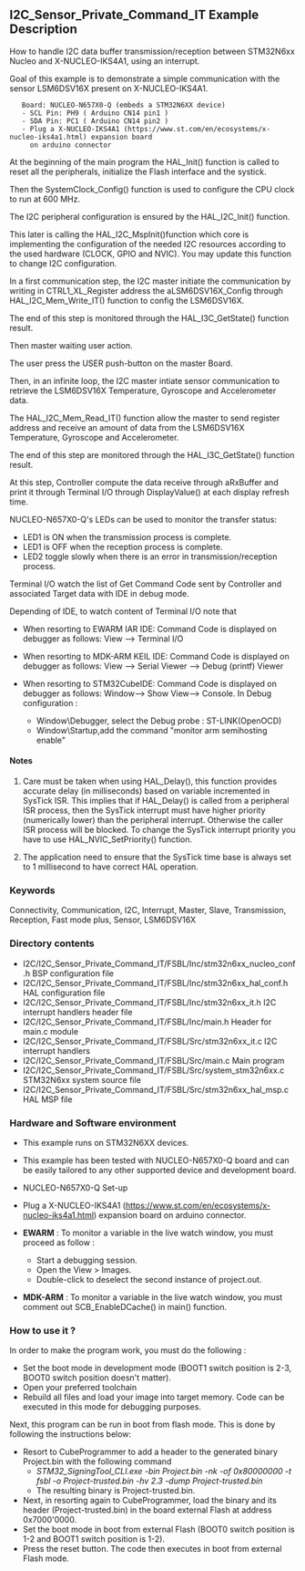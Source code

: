 ## <b>I2C_Sensor_Private_Command_IT Example Description</b>

How to handle I2C data buffer transmission/reception between STM32N6xx Nucleo and X-NUCLEO-IKS4A1,
using an interrupt.

Goal of this example is to demonstrate a simple communication with the sensor LSM6DSV16X present on X-NUCLEO-IKS4A1.

       Board: NUCLEO-N657X0-Q (embeds a STM32N6XX device)
       - SCL Pin: PH9 ( Arduino CN14 pin1 )
       - SDA Pin: PC1 ( Arduino CN14 pin2 )
       - Plug a X-NUCLEO-IKS4A1 (https://www.st.com/en/ecosystems/x-nucleo-iks4a1.html) expansion board
         on arduino connector


At the beginning of the main program the HAL_Init() function is called to reset
all the peripherals, initialize the Flash interface and the systick.

Then the SystemClock_Config() function is used to configure the
 CPU clock to run at 600 MHz.

The I2C peripheral configuration is ensured by the HAL_I2C_Init() function.

This later is calling the HAL_I2C_MspInit()function which core is implementing
the configuration of the needed I2C resources according to the used hardware (CLOCK,
GPIO and NVIC). You may update this function to change I2C configuration.

In a first communication step, the I2C master initiate the communication by writing in CTRL1_XL_Register address the
aLSM6DSV16X_Config through HAL_I2C_Mem_Write_IT() function to config the LSM6DSV16X.

The end of this step is monitored through the HAL_I3C_GetState() function result.

Then master waiting user action.

The user press the USER push-button on the master Board.

Then, in an infinite loop, the I2C master intiate sensor communication to retrieve the LSM6DSV16X Temperature,
Gyroscope and Accelerometer data.

The HAL_I2C_Mem_Read_IT() function allow the master to send register address and receive an amount of data
from the LSM6DSV16X Temperature, Gyroscope and Accelerometer.

The end of this step are monitored through the HAL_I3C_GetState() function result.

At this step, Controller compute the data receive through aRxBuffer and
print it through Terminal I/O through DisplayValue() at each display refresh time.


NUCLEO-N657X0-Q's LEDs can be used to monitor the transfer status:

 - LED1 is ON when the transmission process is complete.
 - LED1 is OFF when the reception process is complete.
 - LED2 toggle slowly when there is an error in transmission/reception process.

Terminal I/O watch the list of Get Command Code sent by Controller and associated Target data with IDE in debug mode.

Depending of IDE, to watch content of Terminal I/O note that
 - When resorting to EWARM IAR IDE:
   Command Code is displayed on debugger as follows: View --> Terminal I/O

 - When resorting to MDK-ARM KEIL IDE:
   Command Code is displayed on debugger as follows: View --> Serial Viewer --> Debug (printf) Viewer

 - When resorting to STM32CubeIDE:
   Command Code is displayed on debugger as follows: Window--> Show View--> Console.
   In Debug configuration :
   - Window\Debugger, select the Debug probe : ST-LINK(OpenOCD)
   - Window\Startup,add the command "monitor arm semihosting enable"

#### <b>Notes</b>

 1. Care must be taken when using HAL_Delay(), this function provides accurate delay (in milliseconds)
    based on variable incremented in SysTick ISR. This implies that if HAL_Delay() is called from
    a peripheral ISR process, then the SysTick interrupt must have higher priority (numerically lower)
    than the peripheral interrupt. Otherwise the caller ISR process will be blocked.
    To change the SysTick interrupt priority you have to use HAL_NVIC_SetPriority() function.

 2. The application need to ensure that the SysTick time base is always set to 1 millisecond
    to have correct HAL operation.

### <b>Keywords</b>

Connectivity, Communication, I2C, Interrupt, Master, Slave, Transmission, Reception, Fast mode plus, Sensor,
LSM6DSV16X

### <b>Directory contents</b>

  - I2C/I2C_Sensor_Private_Command_IT/FSBL/Inc/stm32n6xx_nucleo_conf.h     BSP configuration file
  - I2C/I2C_Sensor_Private_Command_IT/FSBL/Inc/stm32n6xx_hal_conf.h        HAL configuration file
  - I2C/I2C_Sensor_Private_Command_IT/FSBL/Inc/stm32n6xx_it.h              I2C interrupt handlers header file
  - I2C/I2C_Sensor_Private_Command_IT/FSBL/Inc/main.h                      Header for main.c module
  - I2C/I2C_Sensor_Private_Command_IT/FSBL/Src/stm32n6xx_it.c              I2C interrupt handlers
  - I2C/I2C_Sensor_Private_Command_IT/FSBL/Src/main.c                      Main program
  - I2C/I2C_Sensor_Private_Command_IT/FSBL/Src/system_stm32n6xx.c          STM32N6xx system source file
  - I2C/I2C_Sensor_Private_Command_IT/FSBL/Src/stm32n6xx_hal_msp.c         HAL MSP file

### <b>Hardware and Software environment</b>

  - This example runs on STM32N6XX devices.

  - This example has been tested with NUCLEO-N657X0-Q board and can be
    easily tailored to any other supported device and development board.

  - NUCLEO-N657X0-Q Set-up


  - Plug a X-NUCLEO-IKS4A1 (https://www.st.com/en/ecosystems/x-nucleo-iks4a1.html) expansion board
      on arduino connector.

  - **EWARM** : To monitor a variable in the live watch window, you must proceed as follow :
    - Start a debugging session.
    - Open the View > Images.
    - Double-click to deselect the second instance of project.out.

  - **MDK-ARM** : To monitor a variable in the live watch window, you must comment out SCB_EnableDCache() in main() function.

### <b>How to use it ?</b>

In order to make the program work, you must do the following :

 - Set the boot mode in development mode (BOOT1 switch position is 2-3, BOOT0 switch position doesn't matter).
 - Open your preferred toolchain
 - Rebuild all files and load your image into target memory. Code can be executed in this mode for debugging purposes.

 Next, this program can be run in boot from flash mode. This is done by following the instructions below:

 - Resort to CubeProgrammer to add a header to the generated binary Project.bin with the following command
   - *STM32_SigningTool_CLI.exe -bin Project.bin -nk -of 0x80000000 -t fsbl -o Project-trusted.bin -hv 2.3 -dump Project-trusted.bin*
   - The resulting binary is Project-trusted.bin.
 - Next, in resorting again to CubeProgrammer, load the binary and its header (Project-trusted.bin) in the board external Flash at address 0x7000'0000.
 - Set the boot mode in boot from external Flash (BOOT0 switch position is 1-2 and BOOT1 switch position is 1-2).
 - Press the reset button. The code then executes in boot from external Flash mode.

